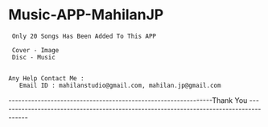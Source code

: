 # Music-APP-MahilanJP
     Only 20 Songs Has Been Added To This APP
     
     Cover - Image
     Disc - Music
     
    
    Any Help Contact Me :
       Email ID : mahilanstudio@gmail.com, mahilan.jp@gmail.com
  
  
  
  
  
  ---------------------------------------------------------------Thank You ---------------------------------------------------------------------------------------
    
